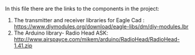 In this file there are the links to the components in the project:

1. The transmitter and receiver libraries for Eagle Cad : https://www.diymodules.org/download/eagle-libs/dm/diy-modules.lbr
2. The Arduino library- Radio Head ASK: http://www.airspayce.com/mikem/arduino/RadioHead/RadioHead-1.41.zip
